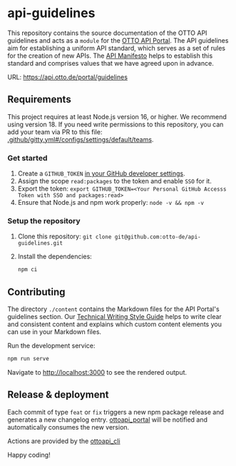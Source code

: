 # api-guidelines

This repository contains the source documentation of the OTTO API guidelines and acts as a `module` for the [OTTO API Portal](https://github.com/otto-ec/ottoapi_portal). The API guidelines aim for establishing a uniform API standard, which serves as a set of rules for the creation of new APIs.
The [API Manifesto](/manifesto.md) helps to establish this standard and comprises values that we have agreed upon in advance.

URL: <https://api.otto.de/portal/guidelines>

## Requirements

This project requires at least Node.js version 16, or higher. We recommend using version 18.
If you need write permissions to this repository, you can add your team via PR to this file: [.github/gitty.yml#/configs/settings/default/teams](.github/gitty.yml#/configs/settings/default/teams).

### Get started

1. Create a `GITHUB_TOKEN` [in your GitHub developer settings](https://github.com/settings/tokens).
2. Assign the scope `read:packages` to the token and enable `SSO` for it.
3. Export the token: `export GITHUB_TOKEN=<Your Personal GitHub Accesss Token with SSO and packages:read>`
4. Ensure that Node.js and npm work properly: `node -v && npm -v`

### Setup the repository

1. Clone this repository: `git clone git@github.com:otto-de/api-guidelines.git`
2. Install the dependencies:

   ```bash
   npm ci
   ```

## Contributing

The directory `./content` contains the Markdown files for the API Portal's guidelines section.
Our [Technical Writing Style Guide](https://github.com/otto-ec/ottoapi_portal/wiki) helps to write clear and consistent content and explains which custom content elements you can use in your Markdown files.

Run the development service:

```bash
npm run serve
```

Navigate to [http://localhost:3000](http://localhost:3000) to see the rendered output.

## Release & deployment

Each commit of type `feat` or `fix` triggers a new npm package release and generates a new changelog entry.
[ottoapi_portal](https://github.com/otto-ec/ottoapi_portal) will be notified and automatically consumes the new version.

Actions are provided by the [ottoapi_cli](https://github.com/otto-ec/ottoapi_cli)

Happy coding!
